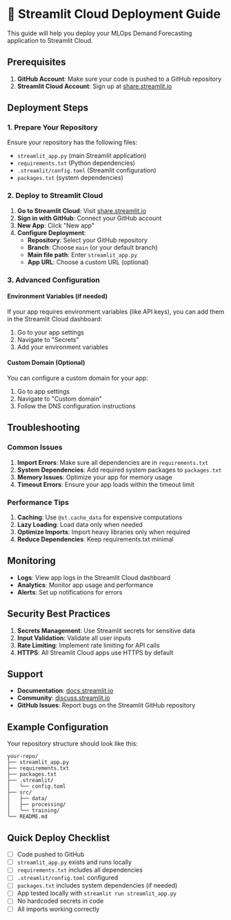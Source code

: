 # 🚀 Streamlit Cloud Deployment Guide

This guide will help you deploy your MLOps Demand Forecasting application to Streamlit Cloud.

## Prerequisites

1. **GitHub Account**: Make sure your code is pushed to a GitHub repository
2. **Streamlit Cloud Account**: Sign up at [share.streamlit.io](https://share.streamlit.io)

## Deployment Steps

### 1. Prepare Your Repository

Ensure your repository has the following files:
- `streamlit_app.py` (main Streamlit application)
- `requirements.txt` (Python dependencies)
- `.streamlit/config.toml` (Streamlit configuration)
- `packages.txt` (system dependencies)

### 2. Deploy to Streamlit Cloud

1. **Go to Streamlit Cloud**: Visit [share.streamlit.io](https://share.streamlit.io)
2. **Sign in with GitHub**: Connect your GitHub account
3. **New App**: Click "New app"
4. **Configure Deployment**:
   - **Repository**: Select your GitHub repository
   - **Branch**: Choose `main` (or your default branch)
   - **Main file path**: Enter `streamlit_app.py`
   - **App URL**: Choose a custom URL (optional)

### 3. Advanced Configuration

#### Environment Variables (if needed)
If your app requires environment variables (like API keys), you can add them in the Streamlit Cloud dashboard:
1. Go to your app settings
2. Navigate to "Secrets"
3. Add your environment variables

#### Custom Domain (Optional)
You can configure a custom domain for your app:
1. Go to app settings
2. Navigate to "Custom domain"
3. Follow the DNS configuration instructions

## Troubleshooting

### Common Issues

1. **Import Errors**: Make sure all dependencies are in `requirements.txt`
2. **System Dependencies**: Add required system packages to `packages.txt`
3. **Memory Issues**: Optimize your app for memory usage
4. **Timeout Errors**: Ensure your app loads within the timeout limit

### Performance Tips

1. **Caching**: Use `@st.cache_data` for expensive computations
2. **Lazy Loading**: Load data only when needed
3. **Optimize Imports**: Import heavy libraries only when required
4. **Reduce Dependencies**: Keep requirements.txt minimal

## Monitoring

- **Logs**: View app logs in the Streamlit Cloud dashboard
- **Analytics**: Monitor app usage and performance
- **Alerts**: Set up notifications for errors

## Security Best Practices

1. **Secrets Management**: Use Streamlit secrets for sensitive data
2. **Input Validation**: Validate all user inputs
3. **Rate Limiting**: Implement rate limiting for API calls
4. **HTTPS**: All Streamlit Cloud apps use HTTPS by default

## Support

- **Documentation**: [docs.streamlit.io](https://docs.streamlit.io)
- **Community**: [discuss.streamlit.io](https://discuss.streamlit.io)
- **GitHub Issues**: Report bugs on the Streamlit GitHub repository

## Example Configuration

Your repository structure should look like this:
```
your-repo/
├── streamlit_app.py
├── requirements.txt
├── packages.txt
├── .streamlit/
│   └── config.toml
├── src/
│   ├── data/
│   ├── processing/
│   └── training/
└── README.md
```

## Quick Deploy Checklist

- [ ] Code pushed to GitHub
- [ ] `streamlit_app.py` exists and runs locally
- [ ] `requirements.txt` includes all dependencies
- [ ] `.streamlit/config.toml` configured
- [ ] `packages.txt` includes system dependencies (if needed)
- [ ] App tested locally with `streamlit run streamlit_app.py`
- [ ] No hardcoded secrets in code
- [ ] All imports working correctly 